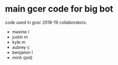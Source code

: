 # main gcer code for big bot
code used in gcer 2018-19
collaborators:
* maxine l
* justin m
* kyle m
* aubrey c
* benjamin l
* minh (pid)
